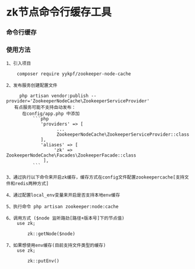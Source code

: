 # zk节点命令行缓存工具
### 命令行缓存
[^_^]:
        通过调用命令行命令来执行zk的监听机制最终实现缓存
   
### 使用方法

    1、引入项目
    
        composer require yykpf/zookeeper-node-cache
    
    2、发布服务创建配置文件
    
         php artisan vendor:publish --provider='ZookeeperNodeCache\ZookeeperServiceProvider'
       有点服务可能不支持自动发布：
          在config/app.php 中添加
              ```php
                 'providers' => [
                       ...
                       ZookeeperNodeCache\ZookeeperServiceProvider::class
                 ],
                 'aliases' => [
                      'zk' => ZookeeperNodeCache\Facades\ZookeeperFacade::class
                  ],
              ```

    3、通过执行以下命令来开启zk缓存，缓存方式在config文件配置zookeepercache[支持文件和redis两种方式]
        
    4、通过配置local_env变量来开启是否支持本地env缓存
        
    5、执行命令 php artisan zookeeper:node:cache
    
    6、调用方式 ($node 监听路劲[路径+版本号]下的节点值)
        use zk;
        
            zk::getNode($node)   
            
    7、如果想使用env缓存(目前支持文件类型的缓存)
        use zk;
        
            zk::putEnv() 
